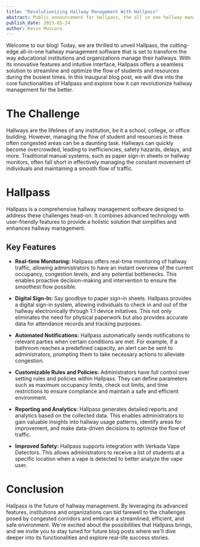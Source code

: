 ```yaml
---
title: "Revolutionizing Hallway Management With Hallpass"
abstract: Public announcement for Hallpass, the all in one hallway management software. 
publish_date: 2023-05-24
author: Kevin Muscara
---
```


Welcome to our blog! Today, we are thrilled to unveil Hallpass, the cutting-edge all-in-one hallway management software that is set to transform the way educational institutions and organizations manage their hallways. With its innovative features and intuitive interface, Hallpass offers a seamless solution to streamline and optimize the flow of students and resources during the busiest times. In this inaugural blog post, we will dive into the core functionalities of Hallpass and explore how it can revolutionize hallway management for the better.

# The Challenge

Hallways are the lifelines of any institution, be it a school, college, or office building. However, managing the flow of student and resources in these often congested areas can be a daunting task. Hallways can quickly become overcrowded, leading to inefficiencies, safety hazards, delays, and more. Traditional manual systems, such as paper sign-in sheets or hallway monitors, often fall short in effectively managing the constant movement of individuals and maintaining a smooth flow of traffic.

# Hallpass

Hallpass is a comprehensive hallway management software designed to address these challenges head-on. It combines advanced technology with user-friendly features to provide a holistic solution that simplifies and enhances hallway management.

## Key Features

* **Real-time Monitoring:** Hallpass offers real-time monitoring of hallway traffic, allowing administrators to have an instant overview of the current occupancy, congestion levels, and any potential bottlenecks. This enables proactive decision-making and intervention to ensure the smoothest flow possible.

* **Digital Sign-In:** Say goodbye to paper sign-in sheets. Hallpass provides a digital sign-in system, allowing individuals to check in and out of the hallway electronically through 1:1 device initatives. This not only eliminates the need for physical paperwork but also provides accurate data for attendance records and tracking purposes.

* **Automated Notifications:** Hallpass automatically sends notifications to relevant parties when certain conditions are met. For example, if a bathroom reaches a predefined capacity, an alert can be sent to administrators, prompting them to take necessary actions to alleviate congestion.

* **Customizable Rules and Policies:** Administrators have full control over setting rules and policies within Hallpass. They can define parameters such as maximum occupancy limits, check out limits, and time restrictions to ensure compliance and maintain a safe and efficient environment.

* **Reporting and Analytics:** Hallpass generates detailed reports and analytics based on the collected data. This enables administrators to gain valuable insights into hallway usage patterns, identify areas for improvement, and make data-driven decisions to optimize the flow of traffic.

* **Improved Safety:** Hallpass supports integration with Verkada Vape Detectors. This allows administrators to receive a list of students at a specific location when a vape is detected to better analyze the vape user.

# Conclusion

Hallpass is the future of hallway management. By leveraging its advanced features, institutions and organizations can bid farewell to the challenges posed by congested corridors and embrace a streamlined, efficient, and safe environment. We're excited about the possibilities that Hallpass brings, and we invite you to stay tuned for future blog posts where we'll dive deeper into its functionalities and explore real-life success stories.

<script async src="https://analytics.muscarasoftware.com/script.js" data-website-id="fbef8858-2a41-4bb6-8657-80d00dcd4ea0"></script>